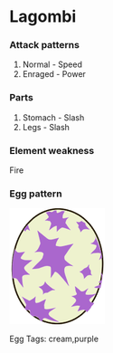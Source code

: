 # Lagombi

### Attack patterns
1. Normal - Speed
2. Enraged - Power

### Parts
1. Stomach - Slash
2. Legs - Slash

### Element weakness
Fire 

### Egg pattern
![image info](../assets/lagombi.png)

Egg Tags: cream,purple